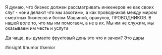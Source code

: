Я думаю, что бизнес должен рассматривать инженеров не как своих слуг - «они делают что мы захотим», а как проводников между миром смертных бизнесов и богом Машиной, оракулов, ПРОВОДНИКОВ. В нашей воле то, что мы им помогаем, а не в их. Мы им не служим, мы оказываем им честь и услуги

Да чаще, вы думаете фруктовый день это что и зачем? Это дары

#insight #humor #senior